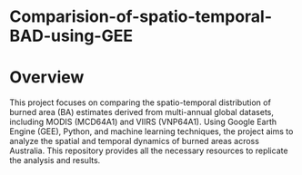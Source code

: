 # Comparision-of-spatio-temporal-BAD-using-GEE
# Overview
This project focuses on comparing the spatio-temporal distribution of burned area (BA) estimates derived from multi-annual global datasets, including MODIS (MCD64A1) and VIIRS (VNP64A1). Using Google Earth Engine (GEE), Python, and machine learning techniques, the project aims to analyze the spatial and temporal dynamics of burned areas across Australia. This repository provides all the necessary resources to replicate the analysis and results.
